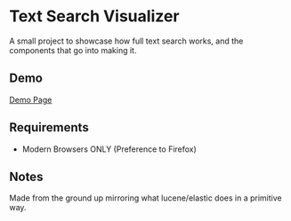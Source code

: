 # Text Search Visualizer

A small project to showcase how full text search works, and the components that go into making it.

## Demo

<a href="http://hkamran.info/projects/fulltext">Demo Page</a>

## Requirements
	
- Modern Browsers ONLY (Preference to Firefox)

## Notes

Made from the ground up mirroring what lucene/elastic does in a primitive way.